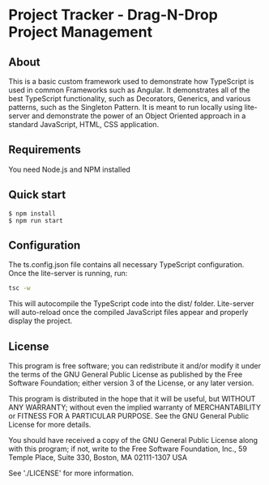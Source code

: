 # Project Tracker - Drag-N-Drop Project Management

## About

This is a basic custom framework used to demonstrate how TypeScript is used in common Frameworks such as Angular.
It demonstrates all of the best TypeScript functionality, such as Decorators, Generics, and various patterns,
such as the Singleton Pattern. It is meant to run locally using lite-server and demonstrate the power of an
Object Oriented approach in a standard JavaScript, HTML, CSS application.

## Requirements

You need Node.js and NPM installed

## Quick start

    $ npm install
    $ npm run start

## Configuration

The ts.config.json file contains all necessary TypeScript configuration. Once the lite-server is running,
run:

```bash
tsc -w
```

This will autocompile the TypeScript code into the dist/ folder. Lite-server will
auto-reload once the compiled JavaScript files appear and properly display the project.

## License

This program is free software; you can redistribute it and/or modify
it under the terms of the GNU General Public License as published by
the Free Software Foundation; either version 3 of the License, or
any later version.

This program is distributed in the hope that it will be useful,
but WITHOUT ANY WARRANTY; without even the implied warranty of
MERCHANTABILITY or FITNESS FOR A PARTICULAR PURPOSE. See the
GNU General Public License for more details.

You should have received a copy of the GNU General Public License
along with this program; if not, write to the Free Software
Foundation, Inc., 59 Temple Place, Suite 330, Boston, MA 02111-1307 USA

See './LICENSE' for more information.
